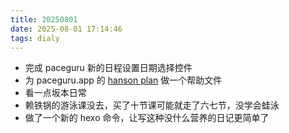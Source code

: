 ```yaml
---
title: 20250801
date: 2025-08-01 17:14:46
tags: dialy
---
```

- 完成 paceguru 新的日程设置日期选择控件
- 为 paceguru.app 的 [hanson plan](https://www.paceguru.app/plans/hanson?lang=en) 做一个帮助文件
- 看一点坂本日常
- 赖铁锅的游泳课没去，买了十节课可能就走了六七节，没学会蛙泳
- 做了一个新的 hexo 命令，让写这种没什么营养的日记更简单了